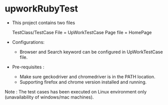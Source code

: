 # upworkRubyTest

- This project contains two files

	TestClass/TestCase File = UpWorkTestCase
	Page file = HomePage

- Configurations:

	- Browser and Search keyword can be configured in UpWorkTestCase file.

- Pre-requisites :

	- Make sure geckodriver and chromedriver is in the PATH location.
	- Supporting firefox and chrome version installed and running.

Note : The test cases has been executed on Linux environment only (unavailability of windows/mac machines).
